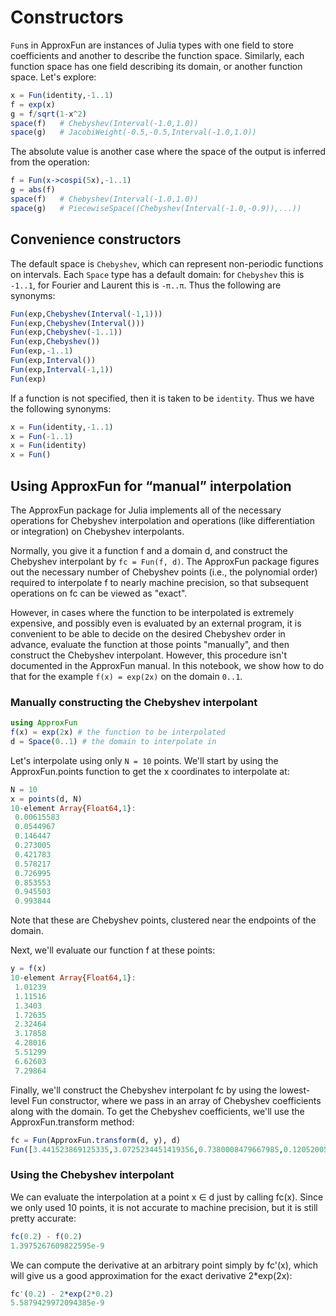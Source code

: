 # Constructors

`Fun`s in ApproxFun are instances of Julia types with one field to store coefficients and another
to describe the function space. Similarly, each function space has one field describing
its domain, or another function space. Let's explore:

```julia
x = Fun(identity,-1..1)
f = exp(x)
g = f/sqrt(1-x^2)
space(f)   # Chebyshev(Interval(-1.0,1.0))
space(g)   # JacobiWeight(-0.5,-0.5,Interval(-1.0,1.0))
```

The absolute value is
another case where the space of the output is inferred from the operation:

```julia
f = Fun(x->cospi(5x),-1..1)
g = abs(f)
space(f)   # Chebyshev(Interval(-1.0,1.0))
space(g)   # PiecewiseSpace((Chebyshev(Interval(-1.0,-0.9)),...))
```

## Convenience constructors

The default space is `Chebyshev`, which can represent non-periodic functions on intervals.  Each `Space` type has a default domain: for `Chebyshev` this is `-1..1`, for Fourier and Laurent this is `-π..π`.  Thus the following
are synonyms:
```julia
Fun(exp,Chebyshev(Interval(-1,1)))
Fun(exp,Chebyshev(Interval()))
Fun(exp,Chebyshev(-1..1))
Fun(exp,Chebyshev())
Fun(exp,-1..1)
Fun(exp,Interval())
Fun(exp,Interval(-1,1))
Fun(exp)
```
If a function is not specified, then it is taken to be `identity`.  Thus we have the
following synonyms:
```julia
x = Fun(identity,-1..1)
x = Fun(-1..1)
x = Fun(identity)
x = Fun()
```



## Using ApproxFun for “manual” interpolation

The ApproxFun package for Julia implements all of the necessary operations for Chebyshev interpolation and operations (like differentiation or integration) on Chebyshev interpolants.

Normally, you give it a function f and a domain d, and construct the Chebyshev interpolant by `fc = Fun(f, d)`. The ApproxFun package figures out the necessary number of Chebyshev points (i.e., the polynomial order) required to interpolate f to nearly machine precision, so that subsequent operations on fc can be viewed as "exact".

However, in cases where the function to be interpolated is extremely expensive, and possibly even is evaluated by an external program, it is convenient to be able to decide on the desired Chebyshev order in advance, evaluate the function at those points "manually", and then construct the Chebyshev interpolant. However, this procedure isn't documented in the ApproxFun manual. In this notebook, we show how to do that for the example `f(x) = exp(2x)` on the domain `0..1`.

### Manually constructing the Chebyshev interpolant

```julia
using ApproxFun
f(x) = exp(2x) # the function to be interpolated
d = Space(0..1) # the domain to interpolate in
```

Let's interpolate using only `N = 10` points. We'll start by using the ApproxFun.points function to get the x coordinates to interpolate at:

```julia
N = 10
x = points(d, N)
10-element Array{Float64,1}:
 0.00615583
 0.0544967
 0.146447
 0.273005
 0.421783
 0.578217
 0.726995
 0.853553
 0.945503
 0.993844
```

Note that these are Chebyshev points, clustered near the endpoints of the domain.

Next, we'll evaluate our function f at these points:
```julia
y = f(x)
10-element Array{Float64,1}:
 1.01239
 1.11516
 1.3403
 1.72635
 2.32464
 3.17858
 4.28016
 5.51299
 6.62603
 7.29864
```

Finally, we'll construct the Chebyshev interpolant fc by using the lowest-level Fun constructor, where we pass in an array of Chebyshev coefficients along with the domain. To get the Chebyshev coefficients, we'll use the ApproxFun.transform method:

```julia
fc = Fun(ApproxFun.transform(d, y), d)
Fun([3.441523869125335,3.0725234451419356,0.7380008479667985,0.12052005327473987,0.01488052831835938,0.0014758267278678237,0.00012226103967574454,8.694251606738979e-6,5.415128415009462e-7,2.993315462163082e-8],Chebyshev(【0.0,1.0】))
```

### Using the Chebyshev interpolant

We can evaluate the interpolation at a point x ∈ d just by calling fc(x). Since we only used 10 points, it is not accurate to machine precision, but it is still pretty accurate:

```julia
fc(0.2) - f(0.2)
1.3975267609822595e-9
```

We can compute the derivative at an arbitrary point simply by fc'(x), which will give us a good approximation for the exact derivative 2*exp(2x):

```julia
fc'(0.2) - 2*exp(2*0.2)
5.5879429972094385e-9
```

